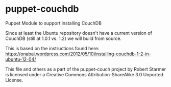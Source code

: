 puppet-couchdb
==============

Puppet Module to support installing CouchDB

Since at least the Ubuntu repository doesn't have a current version of CouchDB (still at 1.0.1 vs. 1.2) we will build from source.

This is based on the instructions found here:
https://onabai.wordpress.com/2012/05/10/installing-couchdb-1-2-in-ubuntu-12-04/

This file and others as a part of the puppet-couch project by Robert Starmer is licensed under a Creative Commons Attribution-ShareAlike 3.0 Unported License.
